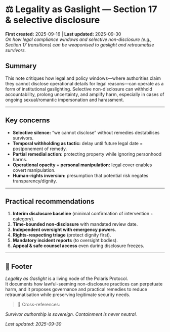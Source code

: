 # ⚖️ Legality as Gaslight — Section 17 & selective disclosure  
**First created:** 2025-09-16 | **Last updated:** 2025-09-30  
*On how legal compliance windows and selective non-disclosure (e.g., Section 17 transitions) can be weaponised to gaslight and retraumatise survivors.*

## Summary
This note critiques how legal and policy windows—where authorities claim they cannot disclose operational details for legal reasons—can operate as a form of institutional gaslighting. Selective non-disclosure can withhold accountability, prolong uncertainty, and amplify harm, especially in cases of ongoing sexual/romantic impersonation and harassment.

---

## Key concerns
- **Selective silence:** “we cannot disclose” without remedies destabilises survivors.  
- **Temporal withholding as tactic:** delay until future legal date = postponement of remedy.  
- **Partial remedial action:** protecting property while ignoring personhood harms.  
- **Operational opacity + personal manipulation:** legal cover enables covert manipulation.  
- **Human-rights inversion:** presumption that potential risk negates transparency/dignity.

---

## Practical recommendations
1. **Interim disclosure baseline** (minimal confirmation of intervention + category).  
2. **Time-bounded non-disclosure** with mandated review date.  
3. **Independent oversight with emergency powers**.  
4. **Rights-respecting triage** (protect dignity first).  
5. **Mandatory incident reports** (to oversight bodies).  
6. **Appeal & safe counsel access** even during disclosure freezes.

---

## 🏮 Footer
*Legality as Gaslight* is a living node of the Polaris Protocol.  
It documents how lawful-seeming non-disclosure practices can perpetuate harm, and it proposes governance and practical remedies to reduce retraumatisation while preserving legitimate security needs.

> 📡 Cross-references:  

*Survivor authorship is sovereign. Containment is never neutral.*  

_Last updated: 2025-09-30_
